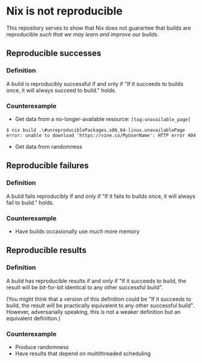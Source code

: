 # Nix is not reproducible

This repository serves to show that Nix does not guarantee that builds are reproducible *such that we may learn and improve our builds*.


## Reproducible successes

### Definition

A build is reproducibly successful if and only if "If it succeeds to builds once, it will always succeed to build." holds.

### Counterexample

* Get data from a no-longer-available resource: `[tag:unavailable_page]`

```console test-session=unavailable_page
$ nix build .\#unreproduciblePackages.x86_64-linux.unavailablePage
error: unable to download 'https://vine.co/MyUserName': HTTP error 404
```

* Get data from randomness

## Reproducible failures

### Definition

A build fails reproducibly if and only if "If it fails to builds once, it will always fail to build." holds.

### Counterexample

* Have builds occasionally use _much_ more memory

## Reproducible results

### Definition

A build has reproducible results if and only if "If it succeeds to build, the result will be bit-for-bit identical to any other successful build".

(You might think that a version of this definition could be "If it succeeds to build, the result will be practically equivalent to any other successful build".
However, adversarially speaking, this is not a weaker definition but an equivalent definition.)

### Counterexample

* Produce randomness 
* Have results that depend on multithreaded scheduling
